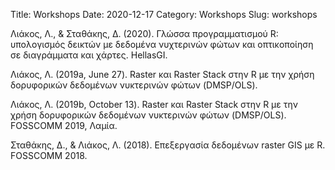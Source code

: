 Title: Workshops
Date: 2020-12-17
Category: Workshops
Slug:  workshops

Λιάκος, Λ., & Σταθάκης, Δ. (2020). Γλώσσα προγραμματισμού R: υπολογισμός δεικτών με δεδομένα νυχτερινών φώτων και οπτικοποίηση σε διαγράμματα και χάρτες. HellasGI.

Λιάκος, Λ. (2019a, June 27). Raster και Raster Stack στην R με την χρήση δορυφορικών δεδομένων νυκτερινών φώτων (DMSP/OLS).

Λιάκος, Λ. (2019b, October 13). Raster και Raster Stack στην R με την χρήση δορυφορικών δεδομένων νυκτερινών φώτων (DMSP/OLS). FOSSCOMM 2019, Λαμία.

Σταθάκης, Δ., & Λιάκος, Λ. (2018). Επεξεργασία δεδομένων raster GIS με R. FOSSCOMM 2018.

